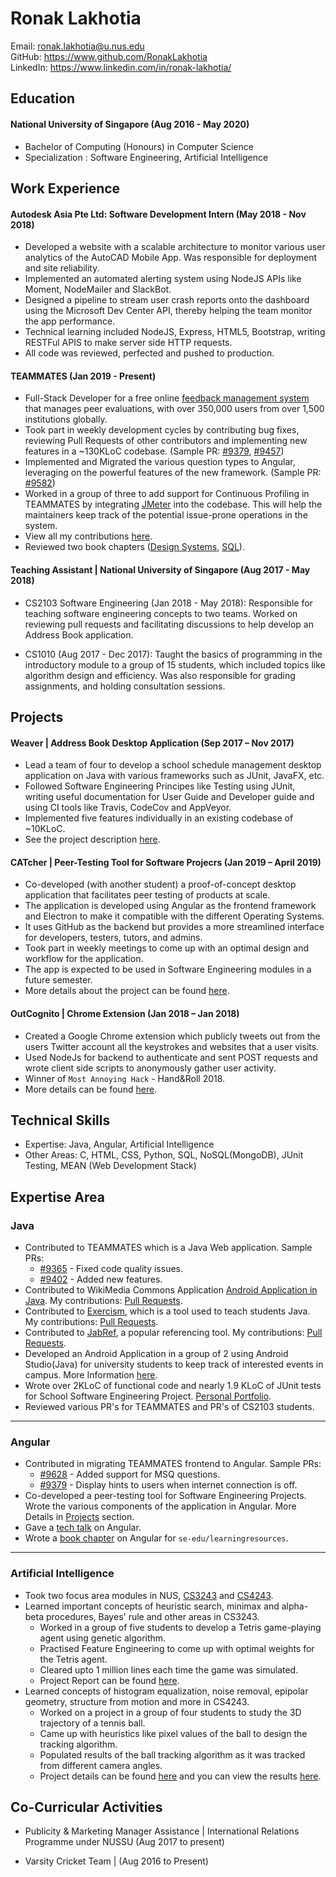 # Ronak Lakhotia

Email: ronak.lakhotia@u.nus.edu <br>
GitHub: https://www.github.com/RonakLakhotia <br>
LinkedIn: https://www.linkedin.com/in/ronak-lakhotia/

## Education

#### National University of Singapore (Aug 2016 - May 2020)
- Bachelor of Computing (Honours) in Computer Science
- Specialization : Software Engineering, Artificial Intelligence

## Work Experience

#### Autodesk Asia Pte Ltd: Software Development Intern (May 2018 - Nov 2018)

- Developed a website with a scalable architecture to monitor various user analytics of the AutoCAD Mobile App. Was responsible for deployment and site reliability.
- Implemented an automated alerting system using NodeJS APIs like Moment, NodeMailer and SlackBot.
- Designed a pipeline to stream user crash reports onto the dashboard using the Microsoft Dev Center API, thereby helping the team monitor the app performance.
- Technical learning included NodeJS, Express, HTML5, Bootstrap, writing RESTFul APIS to make server side HTTP requests.
- All code was reviewed, perfected and pushed to production.

#### TEAMMATES (Jan 2019 - Present)

- Full-Stack Developer for a free online [feedback management system](http://teammatesv4.appspot.com/) that manages peer evaluations, with over 350,000 users from over 1,500 institutions globally.
- Took part in weekly development cycles by contributing bug fixes, reviewing Pull Requests of other contributors and implementing new features in a ~130KLoC codebase. (Sample PR: [#9379](https://github.com/TEAMMATES/teammates/pull/9379), [#9457](https://github.com/TEAMMATES/teammates/pull/9457))
- Implemented and Migrated the various question types to Angular, leveraging on the powerful features of the new framework. (Sample PR: [#9582](https://github.com/TEAMMATES/teammates/pull/9528))
- Worked in a group of three to add support for Continuous Profiling in TEAMMATES by integrating [JMeter](https://jmeter.apache.org/) into the codebase. This will help the maintainers keep track of the potential issue-prone operations in the system.
- View all my contributions [here](https://github.com/TEAMMATES/teammates/pulls/RonakLakhotia).
- Reviewed two book chapters ([Design Systems](https://github.com/se-edu/learningresources/pull/105), [SQL](https://github.com/se-edu/learningresources/pull/87)).

#### Teaching Assistant | National University of Singapore (Aug 2017 - May 2018)

- CS2103 Software Engineering (Jan 2018 - May 2018): Responsible for teaching software engineering concepts to two teams. Worked on reviewing pull requests and facilitating discussions to help develop an Address Book application.

- CS1010 (Aug 2017 - Dec 2017): Taught the basics of programming in the introductory module to a group of 15 students, which included topics like algorithm design and efficiency. Was also responsible for grading assignments, and holding consultation sessions.

## Projects

#### Weaver | Address Book Desktop Application	(Sep 2017 – Nov 2017)

- Lead a team of four to develop a school schedule management desktop application on Java with various frameworks such as JUnit, JavaFX, etc.
- Followed Software Engineering Principes like Testing using JUnit, writing useful documentation for User Guide and Developer guide and using CI tools like Travis, CodeCov and AppVeyor.
- Implemented five features individually in an existing codebase of ~10KLoC.
- See the project description [here](https://github.com/CS2103AUG2017-W13-B2/main).

#### CATcher | Peer-Testing Tool for Software Projecrs (Jan 2019 – April 2019)

- Co-developed (with another student) a proof-of-concept desktop application that facilitates peer testing of products at scale.
- The application is developed using Angular as the frontend framework and Electron to make it compatible with the different Operating Systems.
- It uses GitHub as the backend but provides a more streamlined interface for developers, testers, tutors, and admins.
- Took part in weekly meetings to come up with an optimal design and workflow for the application.
- The app is expected to be used in Software Engineering modules in a future semester.
- More details about the project can be found [here](https://github.com/testathor/CATcher/blob/master/README.md).

#### OutCognito | Chrome Extension (Jan 2018 – Jan 2018)

- Created a Google Chrome extension which publicly tweets out from the users Twitter account all the keystrokes and websites that a user visits.
- Used NodeJs for backend to authenticate and sent POST requests and wrote client side scripts to anonymously gather user activity.
- Winner of `Most Annoying Hack` - Hand&Roll 2018.
- More details can be found [here](https://github.com/RonakLakhotia/chrome-twitter-extension).

## Technical Skills

- Expertise: Java, Angular, Artificial Intelligence
- Other Areas: C, HTML, CSS, Python, SQL, NoSQL(MongoDB), JUnit Testing, MEAN (Web Development Stack)

## Expertise Area

### Java

- Contributed to TEAMMATES which is a Java Web application. Sample PRs:
    - [#9365](https://github.com/TEAMMATES/teammates/pull/9365) - Fixed code quality issues.
    - [#9402](https://github.com/TEAMMATES/teammates/pull/9402) - Added new features.
- Contributed to WikiMedia Commons Application [Android Application in Java](https://github.com/commons-app/apps-android-commons/). My contributions: [Pull Requests](https://github.com/commons-app/apps-android-commons/pull/2359).
- Contributed to [Exercism](https://github.com/exercism/java), which is a tool used to teach students Java. My contributions: [Pull Requests](https://github.com/exercism/java/pulls?q=is%3Apr+author%3ARonakLakhotia+is%3Aclosed).
- Contributed to [JabRef](https://github.com/JabRef/jabref/), a popular referencing tool. My contributions: [Pull Requests](https://github.com/JabRef/jabref/pulls?q=is%3Apr+author%3ARonakLakhotia+is%3Aclosed).
- Developed an Android Application in a group of 2 using Android Studio(Java) for university students to keep track of interested events in campus. More Information [here](https://github.com/NUSEvents/NusEvents).
- Wrote over 2KLoC of functional code and nearly 1.9 KLoC of JUnit tests for School Software Engineering Project. [Personal Portfolio](https://cs2103aug2017-w13-b2.github.io/main/team/RonakLakhotia.html).
- Reviewed various PR's for TEAMMATES and PR's of CS2103 students.

---

### Angular

- Contributed in migrating TEAMMATES frontend to Angular. Sample PRs:
    - [#9628](https://github.com/TEAMMATES/teammates/pull/9628) - Added support for MSQ questions.
    - [#9379](https://github.com/TEAMMATES/teammates/pull/9379) - Display hints to users when internet connection is off.  
- Co-developed a peer-testing tool for Software Engineering Projects. Wrote the various components of the application in Angular. More Details in [Projects](https://github.com/nus-cs3281/2019/blob/master/students/ronakLakhotia/resume.md#Projects) section.
- Gave a [tech talk](https://github.com/nus-cs3281/2019/issues/34) on Angular.
- Wrote a [book chapter](https://github.com/se-edu/learningresources/pull/76) on Angular for `se-edu/learningresources`.

---

### Artificial Intelligence

- Took two focus area modules in NUS, [CS3243](https://nusmods.com/modules/CS3243/introduction-to-artificial-intelligence) and [CS4243](https://nusmods.com/modules/CS4243/computer-vision-and-pattern-recognition).
- Learned important concepts of heuristic search, minimax and alpha-beta procedures, Bayes' rule and other areas in CS3243.
    - Worked in a group of five students to develop a Tetris game-playing agent using genetic algorithm.
    - Practised Feature Engineering to come up with optimal weights for the Tetris agent.
    - Cleared upto 1 million lines each time the game was simulated.
    - Project Report can be found [here](https://github.com/RonakLakhotia/CS3243-TetrisAI/blob/master/Report.pdf).   
- Learned concepts of histogram equalization, noise removal, epipolar geometry, structure from motion and more in CS4243.
    - Worked on a project in a group of four students to study the 3D trajectory of a tennis ball.
    - Came up with heuristics like pixel values of the ball to design the tracking algorithm.
    - Populated results of the ball tracking algorithm as it was tracked from different camera angles.
    - Project details can be found [here](https://github.com/RonakLakhotia/table-tennis-ball-trajectory) and you can view the results [here](https://amrut-prabhu.github.io/table-tennis-ball-trajectory/).
    
## Co-Curricular Activities

- Publicity & Marketing Manager Assistance | International Relations Programme under NUSSU (Aug 2017 to present)

- Varsity Cricket Team | (Aug 2016 to Present)
